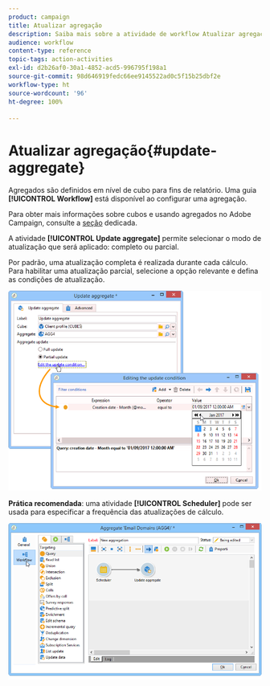 ```yaml
---
product: campaign
title: Atualizar agregação
description: Saiba mais sobre a atividade de workflow Atualizar agregação
audience: workflow
content-type: reference
topic-tags: action-activities
exl-id: d2b26af0-30a1-4852-acd5-996795f198a1
source-git-commit: 98d646919fedc66ee9145522ad0c5f15b25dbf2e
workflow-type: ht
source-wordcount: '96'
ht-degree: 100%

---
```


# Atualizar agregação{#update-aggregate}

Agregados são definidos em nível de cubo para fins de relatório. Uma guia **[!UICONTROL Workflow]** está disponível ao configurar uma agregação.

Para obter mais informações sobre cubos e usando agregados no Adobe Campaign, consulte a [seção](../../reporting/using/concepts-and-methodology.md#calculating-and-using-aggregates) dedicada.

A atividade **[!UICONTROL Update aggregate]** permite selecionar o modo de atualização que será aplicado: completo ou parcial.

Por padrão, uma atualização completa é realizada durante cada cálculo. Para habilitar uma atualização parcial, selecione a opção relevante e defina as condições de atualização.

![](assets/s_advuser_cube_agregate_05.png)

**Prática recomendada**: uma atividade **[!UICONTROL Scheduler]** pode ser usada para especificar a frequência das atualizações de cálculo.

![](assets/s_advuser_cube_agregate_04.png)
